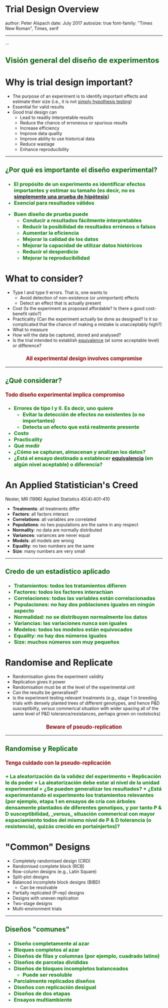 Trial Design Overview
========================================================
author: Peter Alspach
date: July 2017
autosize: true
font-family: "Times New Roman", Times, serif
***
...
<h3 style="color: darkgreen; font-size: 1.7em;" markdown="1">
Visi&#243;n general del dise&#241;o de experimentos

Why is trial design important?
========================================================

* The purpose of an experiment is to identify important effects and estimate their size (i.e., it is not [simply hypothesis testing](http://www.nature.com/news/scientific-method-statistical-errors-1.14700))
* Essential for valid results
* Good trial design can
    + Lead to readily interpretable results
    + Reduce the chance of erroneous or spurious results
    + Increase efficiency
    + Improve data quality
    + Improve ability to use historical data
    + Reduce wastage
    + Enhance reproducibility

***

<h3 style="color: darkgreen; font-size: 1.5em" markdown="1">
&#191;Por qu&#233; es importante el dise&#241;o experimental?

<h3 style="color: green;" markdown="1">

+ El prop&#243;sito de un experimento es identificar efectos importantes y estimar su tama&#241;o (es decir, no es [simplemente una prueba de hip&#243;tesis](http://www.nature.com/news/scientific-method-statistical-errors-1.14700))
+ Esencial para resultados v&#225;lidos
* Buen dise&#241;o de prueba puede
    + Conducir a resultados f&#225;cilmente interpretables
    + Reducir la posibilidad de resultados err&#243;neos o falsos
    + Aumentar la eficiencia
    + Mejorar la calidad de los datos
    + Mejorar la capacidad de utilizar datos hist&#243;ricos
    + Reducir el desperdicio
    + Mejorar la reproducibilidad
    
What to consider?
========================================================

* Type I and type II errors.  That is, one wants to
    + Avoid detection of non-existence (or unimportant) effects
    + Detect an effect that is actually present
* Cost (Is the experiment as proposed affordable?  Is there a good cost-benefit ratio?)
* Practicality (Can the experiment actually be done as designed?  Is it so complicated that the chance of making a mistake is unacceptably high?)
* What to measure
* How will the data be captured, stored and analysed?
* Is the trial intended to establish [equivalence](https://www.ncbi.nlm.nih.gov/pmc/articles/PMC3019319/) (at some acceptable level) or difference? 

<h3 style="text-align: center; color: darkred; font-size: 1.2em;" markdown="1"> All experimental design involves compromise</h3>

***

<h3 style="color: darkgreen; font-size: 1.5em" markdown="1">
&#191;Qu&#233; considerar?

<h3 style="color: darkred; font-size: 1.2em;" markdown="1"> Todo dise&#241;o experimental implica compromiso</h3>

<h3 style="color: green;" markdown="1">

+ Errores de tipo I y II. Es decir, uno quiere
    + Evitar la detecci&#243;n de efectos no existentes (o no importantes)
    + Detecta un efecto que est&#225; realmente presente
+ Costo
+ Practicality
+ Qu&#233; medir
+ &#191;C&#243;mo se capturan, almacenan y analizan los datos?
+ &#191;Est&#225; el ensayo destinado a establecer [equivalencia](https://www.ncbi.nlm.nih.gov/pmc/articles/PMC3019319/) (en alg&#250;n nivel aceptable) o diferencia?

An Applied Statistician's Creed
========================================================
Nester, MR (1996) Applied Statistics 45(4):401-410

* __Treatments__: all treatments differ
* __Factors__: all factors interact
* __Correlations__: all variables are correlated
* __Populations__: no two populations are the same in any respect
* __Normality__: no data are normally distributed
* __Variances__: variances are never equal
* __Models__: all models are wrong
* __Equality__: no two numbers are the same
* __Size__: many numbers are very small

***

<h3 style="color: darkgreen; font-size: 1.5em" markdown="1">
Credo de un estad&#237;stico aplicado

<h3 style="color: green;" markdown="1">

+ __Tratamientos__: todos los tratamientos difieren
+ __Factores__: todos los factores interact&#250;an
+ __Correlaciones__: todas las variables est&#225;n correlacionadas
+ __Populaciones__: no hay dos poblaciones iguales en ning&#250;n aspecto
+ __Normalidad__: no se distribuyen normalmente los datos
+ __Variancias__: las variaciones nunca son iguales
+ __Modelos__: todos los modelos est&#225;n equivocados
+ __Equality__: no hay dos n&#250;meros iguales
+ __Size__: muchos n&#250;meros son muy peque&#241;os

Randomise and Replicate
=========================================================

* Randomisation gives the experiment validity
* Replication gives it power
* Randomisation must be at the level of the experimental unit
* Can the results be generalised?
* Is the experiment testing relevant treatments (e.g., stage 1 in breeding trials with densely planted trees of different genotypes, and hence P&D susceptibilty, _versus_ commerical situation with wider spacing all of the same level of P&D tolerance/resistances, perhaps grown on rootstocks)

<h3 style="text-align: center; color: darkred; font-size: 1.2em;" markdown="1"> Beware of pseudo-replication </h3>

***

<h3 style="color: darkgreen; font-size: 1.5em" markdown="1">
Randomise y Replicate

<h3 style="color: darkred; font-size: 1.2em;" markdown="1"> Tenga cuidado con la pseudo-replicaci&#243;n </h3>

<h3 style="color: green;" markdown="1">
+ La aleatorizaci&#243;n da la validez del experimento
+ Replicaci&#243;n le da poder
+ La aleatorizaci&#243;n debe estar al nivel de la unidad experimental
+ &#191;Se pueden generalizar los resultados?
+ &#191;Est&#225; experimentando el experimento los tratamientos relevantes (por ejemplo, etapa 1 en ensayos de cr&#237;a con &#225;rboles densamente plantados de diferentes genotipos, y por tanto P & D susceptibilidad, _versus_ situaci&#243;n commerical con mayor espaciamiento todos del mismo nivel de P & D tolerancia (o resistencia), quiz&#225;s crecido en portainjertos)?

"Common" Designs
==========================================================
* Completely randomised design (CRD)
* Randomised complete block (RCB)
* Row-column designs (e.g., Latin Square)
* Split-plot designs
* Balanced incomplete block designs (BIBD)
    + Can be resolvable
* Partially replicated (P-rep) designs
* Designs with uneven replication
* Two-stage designs
* Multi-environment trials

***

<h3 style="color: darkgreen; font-size: 1.5em" markdown="1">
Dise&#241;os "comunes"

<h3 style="color: green;" markdown="1">

+ Dise&#241;o completamente al azar
+ Bloques completos al azar
+ Dise&#241;os de filas y columnas (por ejemplo, cuadrado latino)
+ Dise&#241;os de parcelas divididas
+ Dise&#241;os de bloques incompletos balanceados
    + Puede ser resoluble
+ Parcialmente replicados dise&#241;os
+ Dise&#241;os con replicaci&#243;n desigual
+ Dise&#241;os de dos etapas
+ Ensayos multiambiente
